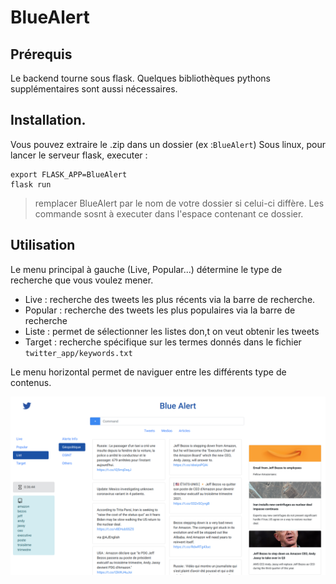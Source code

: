 
# BlueAlert

## Prérequis

Le backend tourne sous flask. Quelques bibliothèques pythons supplémentaires sont aussi nécessaires.

## Installation.

Vous pouvez extraire le .zip dans un dossier (ex :`BlueAlert`)
Sous linux, pour lancer le serveur flask, executer :
```
export FLASK_APP=BlueAlert
flask run
```
> remplacer BlueAlert par le nom de votre dossier si celui-ci diffère. Les commande sosnt à executer dans l'espace contenant ce dossier.



## Utilisation

Le menu principal à gauche (Live, Popular...) détermine le type de recherche que vous voulez mener.

- Live : recherche des tweets les plus récents via la barre de recherche.
- Popular : recherche des tweets les plus populaires via la barre de recherche
- Liste : permet de sélectionner les listes don,t on veut obtenir les tweets
- Target : recherche spécifique sur les termes donnés dans le fichier `twitter_app/keywords.txt`

Le menu horizontal permet de naviguer entre les différents type de contenus.

![alt text](bluealert.png "Title Text")



